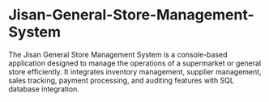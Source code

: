 # Jisan-General-Store-Management-System
The Jisan General Store Management System is a console-based application designed to manage the operations of a supermarket or general store efficiently. It integrates inventory management, supplier management, sales tracking, payment processing, and auditing features with SQL database integration.
